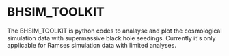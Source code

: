 # BHSIM_TOOLKIT

The BHSIM_TOOLKIT is python codes to analayse and plot the cosmological simulation data with supermassive black hole seedings. Currently it's only applicable for Ramses simulation data with limited analyses. 
